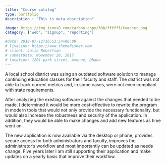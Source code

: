 ```yaml
---
title: "Course catalog"
type: portfolio
description : "This is meta description"

image: https://img.icons8.com/carbon-copy/300/ffffff/teacher.png
category: ["web", "signup", "reporting"]

#date: 2018-07-12T16:53:54+06:00
# liveLink: https://www.themefisher.com
# client: Julia Robertson
# submitDate: November 20, 2017
# location: 1201 park street, Avenue, Dhaka
---
```


A local school district was using an outdated software solution to manage continuing education classes for their faculty and staff. The district was not able to track current metrics and, in some cases, were not even compliant with state requirements. 

After analyzing the existing software against the changes that needed to be made, I determined it would be more cost-effective to rewrite the program in modern tools that would not only provide the necessary functionality, but would also increase the robustness and security of the application. In addition, they would be able to make changes and add new features as time went on.    

The new application is now available via the desktop or phone, provides secure access for both administrators and faculty, improves the administrator’s workflow and most importantly can be updated as needs change. Five years later I am still supporting their application and make updates on a yearly basis that improve their workflow.